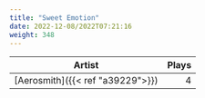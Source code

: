 ```yaml
---
title: "Sweet Emotion"
date: 2022-12-08/2022T07:21:16
weight: 348
---
```




 Artist | Plays 
----- | -----:
[Aerosmith]({{< ref "a39229">}}) | 4
